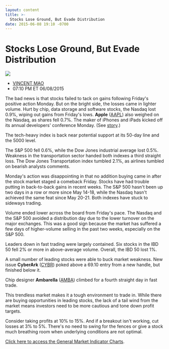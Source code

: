 ```yaml
---
layout: content
title: >-
  Stocks Lose Ground, But Evade Distribution
date: 2015-06-08 19:10 -0700
---
```



Stocks Lose Ground, But Evade Distribution
===========================================


![](https://www.investors.com/wp-content/uploads/ibd-migrated-images/MPv_150609_635693736625553521.png)

* [VINCENT MAO](https://www.investors.com/author/maov/ "Posts by VINCENT MAO")
* 07:10 PM ET 06/08/2015




  

The bad news is that stocks failed to tack on gains following Friday's positive action Monday. But on the bright side, the losses came in lighter volume. Hurt by chip, data storage and software stocks, the Nasdaq lost 0.9%, wiping out gains from Friday's lows. **Apple** ([AAPL](https://research.investors.com/quote.aspx?symbol=AAPL)) also weighed on the Nasdaq, as shares fell 0.7%. The maker of iPhones and iPads kicked off its annual developers' conference Monday. (See [story](http://news.investors.com/technology/060815-756314-apple-announces-apple-music-ios-9-mac-os-x-el-capitan.htm).)

  

The tech-heavy index is back near potential support at its 50-day line and the 5000 level.

  

The S&P 500 fell 0.6%, while the Dow Jones industrial average lost 0.5%. Weakness in the transportation sector handed both indexes a third straight loss. The Dow Jones Transportation index tumbled 2.1%, as airlines tumbled on bearish analysts comments.

  

Monday's action was disappointing in that no addition buying came in after the stock market staged a comeback Friday. Stocks have had trouble putting in back-to-back gains in recent weeks. The S&P 500 hasn't been up two days in a row or more since May 14-18, while the Nasdaq hasn't achieved the same feat since May 20-21. Both indexes have stuck to sideways trading.

  

Volume ended lower across the board from Friday's pace. The Nasdaq and the S&P 500 avoided a distribution day due to the lower turnover on the major exchanges. This was a good sign because the market has suffered a few days of higher-volume selling in the past two weeks, especially on the S&P 500.

  

Leaders down in fast trading were largely contained. Six stocks in the IBD 50 fell 2% or more in above-average volume. Overall, the IBD 50 lost 1%.

  

A small number of leading stocks were able to buck market weakness. New issue **CyberArk** ([CYBR](https://research.investors.com/quote.aspx?symbol=CYBR)) poked above a 69.10 entry from a new handle, but finished below it.

  

Chip designer **Ambarella** ([AMBA](https://research.investors.com/quote.aspx?symbol=AMBA)) climbed for a fourth straight day in fast trade.

  

This trendless market makes it a tough environment to trade in. While there are buying opportunities in leading stocks, the lack of a tail wind from the market means investors need to be more cautious and tone down profit targets.

  

Consider taking profits at 10% to 15%. And if a breakout isn't working, cut losses at 3% to 5%. There's no need to swing for the fences or give a stock much breathing room when underlying conditions are not optimal.

  

[Click here to access the General Market Indicator Charts](https://www.investors.com/pdf/GMI_060915.pdf).




